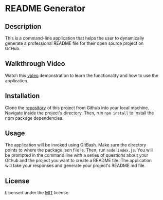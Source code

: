 # README Generator

## Description

This is a command-line application that helps the user to dynamically generate a professional README file for their open source project on GitHub.

## Walkthrough Video

Watch this [video](https://) demonstration to learn the functionality and how to use the application.

## Installation 

Clone the [repository](https://github.com/Garethus/readme-generator) of this project from Github into your local machine. Navigate inside the project's directory. Then, run `npm install` to install the npm package dependencies. 

## Usage

The application will be invoked using GitBash. Make sure the directory points to where the package.json file is. Then, run `node index.js`. You will be prompted in the command line with a series of questions about your Github and the project you want to create a README file. The application will take your responses and generate your project's README.md file.

## License

Licensed under the [MIT](./LICENSE) license.



